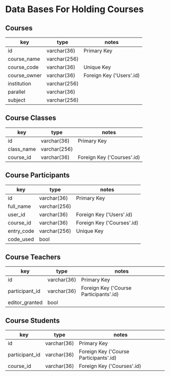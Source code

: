 # Data Bases For Holding Courses

## Courses

| key          | type 		  | notes                    |
|--------------|--------------|--------------------------|
| id           | varchar(36)  | Primary Key 		     |
| course_name  | varchar(256) |             		     |
| course_code  | varchar(36)  | Unique Key  		     |
| course_owner | varchar(36)  | Foreign Key ('Users'.id) |
| institution  | varchar(256) |						     |
| parallel     | varchar(36)  | 					     |
| subject      | varchar(256) | 					     |

## Course Classes

| key        | type 		  | notes                    |
|------------|--------------|----------------------------|
| id         | varchar(36)  | Primary Key                |
| class_name | varchar(256) |                            |
| course_id  | varchar(36)  | Foreign Key ('Courses'.id) |

## Course Participants

| key           | type 		   | notes                      |
|---------------|--------------|----------------------------|
| id            | varchar(36)  | Primary Key 		        |
| full_name  	| varchar(256) |             		        |
| user_id  		| varchar(36)  | Foreign Key ('Users'.id)  	|
| course_id 	| varchar(36)  | Foreign Key ('Courses'.id) |
| entry_code    | varchar(256) | Unique Key			     	|
| code_used     | bool  	   | 					     	|

## Course Teachers

| key            | type 	   | notes                      		    |
|----------------|-------------|----------------------------------------|
| id             | varchar(36) | Primary Key 		        		    |
| participant_id | varchar(36) | Foreign Key ('Course Participants'.id) |
| editor_granted | bool 	   | 					     				|

## Course Students

| key            | type 	   | notes                      	  		|
|----------------|-------------|----------------------------------------|
| id             | varchar(36) | Primary Key 		        	   		|
| participant_id | varchar(36) | Foreign Key ('Course Participants'.id) |
| course_id 	 | varchar(36) | Foreign Key ('Courses'.id)        	    |